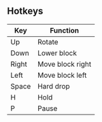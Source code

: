 ## Hotkeys
|Key  |Function        |
|-----|----------------|
|Up   |Rotate          |
|Down |Lower block     |
|Right|Move block right|
|Left |Move block left |
|Space|Hard drop       |
|H    |Hold            |
|P    |Pause           |